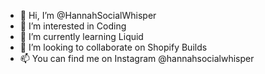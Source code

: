 - 👋 Hi, I’m @HannahSocialWhisper
- 👀 I’m interested in Coding
- 🌱 I’m currently learning Liquid
- 💞️ I’m looking to collaborate on Shopify Builds
- 📫 You can find me on Instagram @hannahsocialwhisper

<!---
HannahSocialWhisper/HannahSocialWhisper is a ✨ special ✨ repository because its `README.md` (this file) appears on your GitHub profile.
You can click the Preview link to take a look at your changes.
--->
